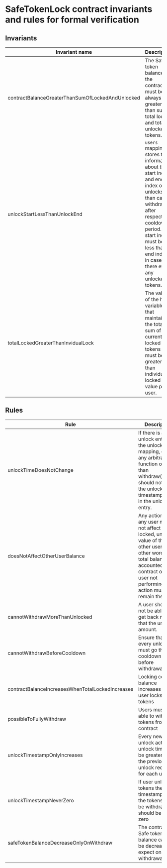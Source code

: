 # SafeTokenLock contract invariants and rules for formal verification

## Invariants

| Invariant name                                   | Description                                                                                                                                                                                                                             |
| ------------------------------------------------ | --------------------------------------------------------------------------------------------------------------------------------------------------------------------------------------------------------------------------------------- |
| contractBalanceGreaterThanSumOfLockedAndUnlocked | The Safe token balance of the contract must be always greater than sum of total locked and total unlocked tokens.                                                                                                                       |
| unlockStartLessThanUnlockEnd                     | `users` mapping stores the information about the start index and end index of the unlocks than can be withdrawn after respective cooldown period. The start index must be less than end index in case there exists any unlocked tokens. |
| totalLockedGreaterThanInvidualLock               | The value of the host variable that maintains the total sum of all currently locked tokens must be greater than individual locked value per user.                                                                                       |

## Rules

| Rule                                             | Description                                                                                                                                                                                                  |
| ------------------------------------------------ | ------------------------------------------------------------------------------------------------------------------------------------------------------------------------------------------------------------ |
| unlockTimeDoesNotChange                          | If there is an unlock entry in the unlocks mapping, call to any arbitrary function other than withdraw(uint32) should not affect the unlockAt timestamp value in the unlock entry.                           |
| doesNotAffectOtherUserBalance                    | Any action by any user must not affect the locked, unlocked value of the other user. In other words, the total balance accounted in the contract of the user not performing the action must remain the same. |
| cannotWithdrawMoreThanUnlocked                   | A user should not be able to get back more that the unlocked amount.                                                                                                                                         |
| cannotWithdrawBeforeCooldown                     | Ensure that every unlock must go through cooldown period before withdrawal                                                                                                                                   |
| contractBalanceIncreasesWhenTotalLockedIncreases | Locking contract balance increases when user locks tokens                                                                                                                                                    |
| possibleToFullyWithdraw                          | Users must be able to withdraw tokens from the contract                                                                                                                                                      |
| unlockTimestampOnlyIncreases                     | Every new unlock action's unlock time must be greater that the previous unlock request for each user                                                                                                         |
| unlockTimestampNeverZero                         | If user unlocks tokens the timestamp when the tokens can be withdrawn should be non zero                                                                                                                     |
| safeTokenBalanceDecreaseOnlyOnWithdraw           | The contract's Safe token balance cannot be decreased expect on withdrawal.                                                                                                                                  |
